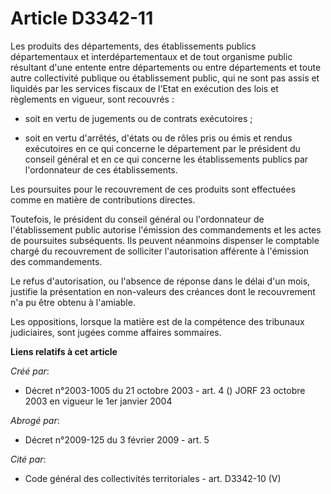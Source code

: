 # Article D3342-11

Les produits des départements, des établissements publics départementaux et interdépartementaux et de tout organisme public
résultant d'une entente entre départements ou entre départements et toute autre collectivité publique ou établissement
public, qui ne sont pas assis et liquidés par les services fiscaux de l'Etat en exécution des lois et règlements en vigueur,
sont recouvrés :

- soit en vertu de jugements ou de contrats exécutoires ;

- soit en vertu d'arrêtés, d'états ou de rôles pris ou émis et rendus exécutoires en ce qui concerne le département par le
président du conseil général et en ce qui concerne les établissements publics par l'ordonnateur de ces établissements.

Les poursuites pour le recouvrement de ces produits sont effectuées comme en matière de contributions directes.

Toutefois, le président du conseil général ou l'ordonnateur de l'établissement public autorise l'émission des commandements
et les actes de poursuites subséquents. Ils peuvent néanmoins dispenser le comptable chargé du recouvrement de solliciter
l'autorisation afférente à l'émission des commandements.

Le refus d'autorisation, ou l'absence de réponse dans le délai d'un mois, justifie la présentation en non-valeurs des
créances dont le recouvrement n'a pu être obtenu à l'amiable.

Les oppositions, lorsque la matière est de la compétence des tribunaux judiciaires, sont jugées comme affaires sommaires.

**Liens relatifs à cet article**

_Créé par_:

  - Décret n°2003-1005 du 21 octobre 2003 - art. 4 () JORF 23 octobre 2003 en vigueur le 1er janvier 2004

_Abrogé par_:

  - Décret n°2009-125 du 3 février 2009 - art. 5

_Cité par_:

  - Code général des collectivités territoriales - art. D3342-10 (V)
